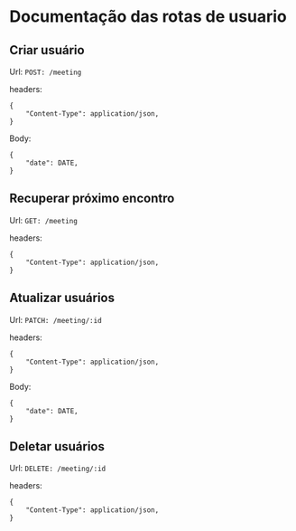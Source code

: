 # Documentação das rotas de usuario

## Criar usuário

Url: `POST: /meeting`

headers:
```
{
	"Content-Type": application/json,
}
```

Body:
```
{
	"date": DATE,
}
```

## Recuperar próximo encontro

Url: `GET: /meeting`

headers:
```
{
	"Content-Type": application/json,
}
```

## Atualizar usuários

Url: `PATCH: /meeting/:id`

headers:
```
{
	"Content-Type": application/json,
}
```

Body:
```
{
	"date": DATE,
}
```

## Deletar usuários

Url: `DELETE: /meeting/:id`

headers:
```
{
	"Content-Type": application/json,
}
```